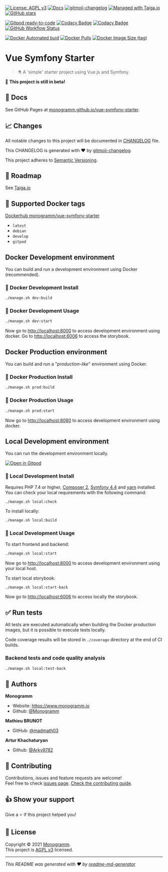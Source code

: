[![License: AGPL v3][uri_license_image]][uri_license]
[![Docs](https://img.shields.io/badge/Docs-Github%20Pages-blue)](https://monogramm.github.io/vue-symfony-starter/)
[![gitmoji-changelog](https://img.shields.io/badge/Changelog-gitmoji-blue.svg)](https://github.com/frinyvonnick/gitmoji-changelog)
[![Managed with Taiga.io](https://img.shields.io/badge/Managed%20with-TAIGA.io-709f14.svg)](https://tree.taiga.io/project/monogrammbot-monogrammvue-symfony-starter/ "Managed with Taiga.io")
[![GitHub stars](https://img.shields.io/github/stars/Monogramm/vue-symfony-starter?style=social)](https://github.com/Monogramm/vue-symfony-starter)

[![Gitpod ready-to-code](https://img.shields.io/badge/Gitpod-ready--to--code-blue?logo=gitpod)](https://gitpod.io/#https://github.com/Monogramm/vue-symfony-starter)
[![Codacy Badge](https://app.codacy.com/project/badge/Grade/c05dda5cb328428aad5f3b8224a8f55b)](https://www.codacy.com/gh/Monogramm/vue-symfony-starter/dashboard?utm_source=github.com&utm_medium=referral&utm_content=Monogramm/vue-symfony-starter&utm_campaign=Badge_Grade)
[![Codacy Badge](https://app.codacy.com/project/badge/Coverage/c05dda5cb328428aad5f3b8224a8f55b)](https://www.codacy.com/gh/Monogramm/vue-symfony-starter/dashboard?utm_source=github.com&amp;utm_medium=referral&amp;utm_content=Monogramm/vue-symfony-starter&amp;utm_campaign=Badge_Coverage)
[![GitHub Workflow Status](https://img.shields.io/github/workflow/status/Monogramm/vue-symfony-starter/Docker%20Image%20CI)](https://github.com/Monogramm/vue-symfony-starter/actions)

[![Docker Automated buid](https://img.shields.io/docker/cloud/build/monogramm/vue-symfony-starter.svg)](https://hub.docker.com/r/monogramm/vue-symfony-starter/)
[![Docker Pulls](https://img.shields.io/docker/pulls/monogramm/vue-symfony-starter.svg)](https://hub.docker.com/r/monogramm/vue-symfony-starter/)
[![Docker Image Size (tag)](https://img.shields.io/docker/image-size/monogramm/vue-symfony-starter/latest)](https://hub.docker.com/r/monogramm/vue-symfony-starter/)

# **Vue Symfony Starter**

> :alembic: A 'simple' starter project using Vue.js and Symfony.

:construction: **This project is still in beta!**

## :blue_book: Docs

See GitHub Pages at [monogramm.github.io/vue-symfony-starter](https://monogramm.github.io/vue-symfony-starter/).

## :chart_with_upwards_trend: Changes

All notable changes to this project will be documented in [CHANGELOG](./CHANGELOG.md) file.

This CHANGELOG is generated with :heart: by [gitmoji-changelog](https://github.com/frinyvonnick/gitmoji-changelog).

<!--
To generate new changelog:
* update `.gitmoji-changelogrc`
* execute `gitmoji-changelog --preset generic`

-->

This project adheres to [Semantic Versioning](https://semver.org/spec/v2.0.0.html).

## :bookmark: Roadmap

See [Taiga.io](https://tree.taiga.io/project/monogrammbot-monogrammvue-symfony-starter/ "Taiga.io monogrammbot-monogrammvue-symfony-starter")

## :whale: Supported Docker tags

[Dockerhub monogramm/vue-symfony-starter](https://hub.docker.com/r/monogramm/vue-symfony-starter/)

-   `latest`
-   `debian`
-   `develop`
-   `gitpod`

## Docker Development environment

You can build and run a development environment using Docker (recommended).

### :construction: Docker Development Install

```bash
./manage.sh dev:build
```

### :rocket: Docker Development Usage

```bash
./manage.sh dev:start
```

Now go to <http://localhost:8000> to access development environment using docker.
Go to <http://localhost:6006> to access the storybook.

## Docker Production environment

You can build and run a "_production-like_" environment using Docker.

### :construction: Docker Production Install

```bash
./manage.sh prod:build
```

### :rocket: Docker Production Usage

```bash
./manage.sh prod:start
```

Now go to <http://localhost:8080> to access development environment using docker.

## Local Development environment

You can run the development environment locally.

[![Open in Gitpod](https://gitpod.io/button/open-in-gitpod.svg)](https://gitpod.io/#https://github.com/gitpod-io/symfony-demo)

### :construction: Local Development Install

Requires PHP 7.4 or higher, [Composer 2](https://getcomposer.org/), [Symfony 4.4](https://symfony.com/) and [yarn](https://yarnpkg.com/) installed.
You can check your local requirements with the following command:

```bash
./manage.sh local:check
```

To install locally:

```bash
./manage.sh local:build
```

### :rocket: Local Development Usage

To start frontend and backend:

```sh
./manage.sh local:start
```

Now go to <http://localhost:8000> to access development environment using your local host.

To start local storybook:

```sh
./manage.sh local:start-back
```

Now go to <http://localhost:6006> to access locally the storybook.

## :white_check_mark: Run tests

All tests are executed automatically when building the Docker production images, but it is possible to execute tests locally.

Code coverage results will be stored in `./coverage` directory at the end of CI builds.

### Backend tests and code quality analysis

```bash
./manage.sh local:test-back
```

## :bust_in_silhouette: Authors

**Monogramm**

-   Website: <https://www.monogramm.io>
-   Github: [@Monogramm](https://github.com/Monogramm)

**Mathieu BRUNOT**

-   GitHub: [@madmath03](https://github.com/madmath03)

**Artur Khachaturyan**

-   Github: [@Arky9782](https://github.com/orgs/Monogramm/people/Arky9782)

## :handshake: Contributing

Contributions, issues and feature requests are welcome!<br />Feel free to check [issues page](https://github.com/Monogramm/vue-symfony-starter/issues).
[Check the contributing guide](./CONTRIBUTING.md).<br />

## :thumbsup: Show your support

Give a :star: if this project helped you!

## :page_facing_up: License

Copyright © 2021 [Monogramm](https://github.com/Monogramm).<br />
This project is [AGPL v3](uri_license) licensed.

* * *

_This README was generated with :heart: by [readme-md-generator](https://github.com/kefranabg/readme-md-generator)_

[uri_license]: http://www.gnu.org/licenses/agpl.html

[uri_license_image]: https://img.shields.io/badge/License-AGPL%20v3-blue.svg
